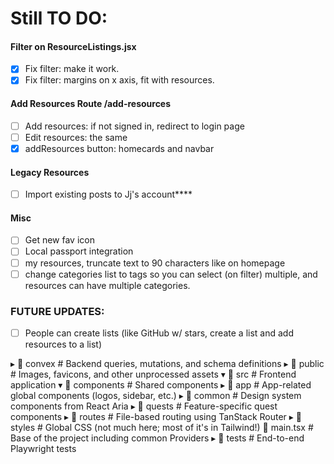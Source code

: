 # **Still TO DO:**

#### Filter on ResourceListings.jsx

* [X] Fix filter: make it work.
* [X] Fix filter: margins on x axis, fit with resources.

#### Add Resources Route /add-resources

* [ ] Add resources: if not signed in, redirect to login page
* [ ] Edit resources: the same
* [X] addResources button: homecards and navbar

#### Legacy Resources

* [ ] Import existing posts to Jj's account****

#### Misc

* [ ] Get new fav icon
* [ ] Local passport integration
* [ ] my resources, truncate text to 90 characters like on homepage
* [ ] change categories list to tags so you can select (on filter) multiple, and resources can have multiple categories.

### FUTURE UPDATES:

* [ ] People can create lists (like GitHub w/ stars, create a list and add resources to a list)

▸ 📂 convex         # Backend queries, mutations, and schema definitions
▸ 📂 public         # Images, favicons, and other unprocessed assets
▾ 📂 src            # Frontend application
▾ 📂 components   # Shared components
▸ 📂 app        # App-related global components (logos, sidebar, etc.)
▸ 📂 common     # Design system components from React Aria
▸ 📂 quests     # Feature-specific quest components
▸ 📂 routes       # File-based routing using TanStack Router
▸ 📂 styles       # Global CSS (not much here; most of it's in Tailwind!)
📄 main.tsx     # Base of the project including common Providers
▸ 📂 tests          # End-to-end Playwright tests
